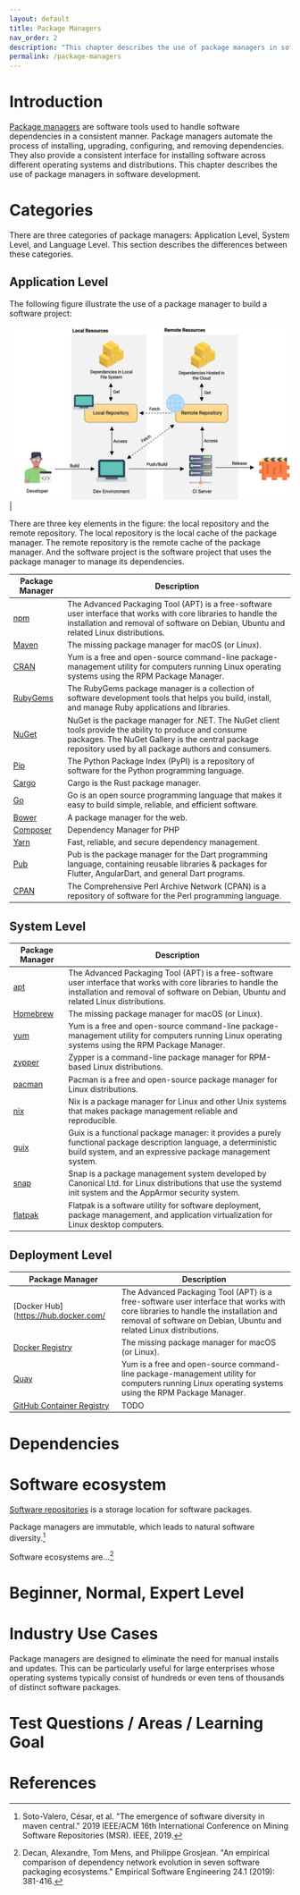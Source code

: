 ```yaml
---
layout: default
title: Package Managers
nav_order: 2
description: "This chapter describes the use of package managers in software development"
permalink: /package-managers
---
```


# Introduction

[Package managers](https://en.wikipedia.org/wiki/Package_manager) are software tools used to handle software dependencies in a consistent manner.
Package managers automate the process of installing, upgrading, configuring, and removing dependencies.
They also provide a consistent interface for installing software across different operating systems and distributions.
This chapter describes the use of package managers in software development.

# Categories

There are three categories of package managers: Application Level, System Level, and Language Level.
This section describes the differences between these categories.

## Application Level

The following figure illustrate the use of a package manager to build a software project:

![](./img/package-managers.png)|

There are three key elements in the figure: the local repository and the remote repository.
The local repository is the local cache of the package manager.
The remote repository is the remote cache of the package manager.
And the software project is the software project that uses the package manager to manage its dependencies.


| Package Manager                      | Description                                                                                                                                                                                                       |
|--------------------------------------|-------------------------------------------------------------------------------------------------------------------------------------------------------------------------------------------------------------------|
| [npm](https://www.npmjs.com/)        | The Advanced Packaging Tool (APT) is a free-software user interface that works with core libraries to handle the installation and removal of software on Debian, Ubuntu and related Linux distributions.          |
| [Maven](https://search.maven.org/)   | The missing package manager for macOS (or Linux).                                                                                                                                                                 |
| [CRAN](https://cran.r-project.org/)  | Yum is a free and open-source command-line package-management utility for computers running Linux operating systems using the RPM Package Manager.                                                                |
 | [RubyGems](https://rubygems.org/)    | The RubyGems package manager is a collection of software development tools that helps you build, install, and manage Ruby applications and libraries.                                                             |
 | [NuGet](https://www.nuget.org/)      | NuGet is the package manager for .NET. The NuGet client tools provide the ability to produce and consume packages. The NuGet Gallery is the central package repository used by all package authors and consumers. |
 | [Pip](https://pypi.org/)             | The Python Package Index (PyPI) is a repository of software for the Python programming language.                                                                                                                  |
 | [Cargo](https://crates.io/)          | Cargo is the Rust package manager.                                                                                                                                                                                |
 | [Go](https://golang.org/)            | Go is an open source programming language that makes it easy to build simple, reliable, and efficient software.                                                                                                   |
 | [Bower](https://bower.io/)           | A package manager for the web.                                                                                                                                                                                    |
 | [Composer](https://getcomposer.org/) | Dependency Manager for PHP                                                                                                                                                                                        |
 | [Yarn](https://yarnpkg.com/)         | Fast, reliable, and secure dependency management.                                                                                                                                                                 |
 | [Pub](https://pub.dev/)              | Pub is the package manager for the Dart programming language, containing reusable libraries & packages for Flutter, AngularDart, and general Dart programs.                                                       |
 | [CPAN](https://www.cpan.org/)        | The Comprehensive Perl Archive Network (CPAN) is a repository of software for the Perl programming language.                                                                                                      |


## System Level

| Package Manager                                       | Description                                                                                                                                                                                              |
|-------------------------------------------------------|----------------------------------------------------------------------------------------------------------------------------------------------------------------------------------------------------------|
| [apt](https://wiki.debian.org/Apt)                    | The Advanced Packaging Tool (APT) is a free-software user interface that works with core libraries to handle the installation and removal of software on Debian, Ubuntu and related Linux distributions. |
| [Homebrew](https://brew.sh/)                          | The missing package manager for macOS (or Linux).                                                                                                                                                        |
| [yum](http://yum.baseurl.org/)                        | Yum is a free and open-source command-line package-management utility for computers running Linux operating systems using the RPM Package Manager.                                                       |
| [zypper](https://en.opensuse.org/SDB:Zypper_manual)   | Zypper is a command-line package manager for RPM-based Linux distributions.                                                                                                                              |
| [pacman](https://wiki.archlinux.org/index.php/Pacman) | Pacman is a free and open-source package manager for Linux distributions.                                                                                                                                |
 | [nix](https://nixos.org/nix/)                         | Nix is a package manager for Linux and other Unix systems that makes package management reliable and reproducible.                                                                                       |
 | [guix](https://www.gnu.org/software/guix/)            | Guix is a functional package manager: it provides a purely functional package description language, a deterministic build system, and an expressive package management system.                           |
 | [snap](https://snapcraft.io/)                         | Snap is a package management system developed by Canonical Ltd. for Linux distributions that use the systemd init system and the AppArmor security system.                                               |
 | [flatpak](https://flatpak.org/)                       | Flatpak is a software utility for software deployment, package management, and application virtualization for Linux desktop computers.                                                                   |



## Deployment Level


| Package Manager                                      | Description                                                                                                                                                                                              |
|------------------------------------------------------|----------------------------------------------------------------------------------------------------------------------------------------------------------------------------------------------------------|
| [Docker Hub](https://hub.docker.com/                 | The Advanced Packaging Tool (APT) is a free-software user interface that works with core libraries to handle the installation and removal of software on Debian, Ubuntu and related Linux distributions. |
| [Docker Registry](https://docs.docker.com/registry/) | The missing package manager for macOS (or Linux).                                                                                                                                                        |
| [Quay](https://quay.io/)                             | Yum is a free and open-source command-line package-management utility for computers running Linux operating systems using the RPM Package Manager.                                                       |
| [GitHub Container Registry]()                        | TODO                                                                                                                                                                                                     |



# Dependencies

# Software ecosystem

[Software repositories](https://en.wikipedia.org/wiki/Software_repository) is a storage location for software packages.

Package managers are immutable, which leads to natural software diversity.[^1]

Software ecosystems are...[^2]

# Beginner, Normal, Expert Level

# Industry Use Cases

Package managers are designed to eliminate the need for manual installs and updates. 
This can be particularly useful for large enterprises whose operating systems typically consist of hundreds or even tens of thousands of distinct software packages.

# Test Questions / Areas / Learning Goal

# References

[^1]: Soto-Valero, César, et al. "The emergence of software diversity in maven central." 2019 IEEE/ACM 16th International Conference on Mining Software Repositories (MSR). IEEE, 2019.
[^2]: Decan, Alexandre, Tom Mens, and Philippe Grosjean. "An empirical comparison of dependency network evolution in seven software packaging ecosystems." Empirical Software Engineering 24.1 (2019): 381-416.


